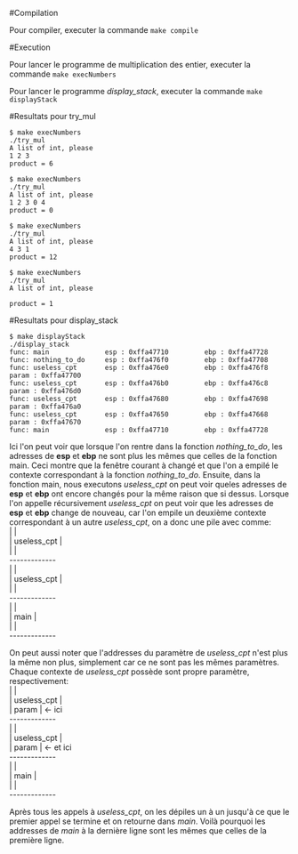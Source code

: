 #Compilation

Pour compiler, executer la commande `make compile`

#Execution

Pour lancer le programme de multiplication des entier, executer la commande `make execNumbers`

Pour lancer le programme *display_stack*, executer la commande `make displayStack`

#Resultats pour try_mul

```
$ make execNumbers
./try_mul
A list of int, please
1 2 3
product = 6
```

```
$ make execNumbers
./try_mul
A list of int, please
1 2 3 0 4
product = 0
```

```
$ make execNumbers
./try_mul
A list of int, please
4 3 1
product = 12
```

```
$ make execNumbers
./try_mul
A list of int, please

product = 1
```

#Resultats pour display_stack


```
$ make displayStack
./display_stack
func: main              esp : 0xffa47710         ebp : 0xffa47728
func: nothing_to_do     esp : 0xffa476f0         ebp : 0xffa47708
func: useless_cpt       esp : 0xffa476e0         ebp : 0xffa476f8
param : 0xffa47700
func: useless_cpt       esp : 0xffa476b0         ebp : 0xffa476c8
param : 0xffa476d0
func: useless_cpt       esp : 0xffa47680         ebp : 0xffa47698
param : 0xffa476a0
func: useless_cpt       esp : 0xffa47650         ebp : 0xffa47668
param : 0xffa47670
func: main              esp : 0xffa47710         ebp : 0xffa47728
```

Ici l'on peut voir que lorsque l'on rentre dans la fonction *nothing_to_do*, les adresses de **esp** et **ebp** ne sont plus les mêmes que celles de la fonction main. Ceci montre que la fenêtre courant à changé et que l'on a empilé le contexte correspondant à la fonction *nothing_to_do*. Ensuite, dans la fonction main, nous executons *useless_cpt* on peut voir queles adresses de **esp** et **ebp** ont encore changés pour la même raison que si dessus. Lorsque l'on appelle récursivement *useless_cpt* on peut voir que les adresses de **esp** et **ebp** change de nouveau, car l'on empile un deuxième contexte correspondant à un autre *useless_cpt*, on a donc une pile avec comme:<br/>
|             |<br/>
| useless_cpt |<br/>
|             |<br/>
 \-------------<br/>
|             |<br/>
| useless_cpt |<br/>
|             |<br/>
\-------------<br/>
|             |<br/>
|    main     |<br/>
|             |<br/>
 \-------------<br/>

On peut aussi noter que l'addresses du paramètre de *useless_cpt* n'est plus la même non plus, simplement car ce ne sont pas les mêmes paramètres. Chaque contexte de *useless_cpt* possède sont propre paramètre, respectivement:<br/>
|             |<br/>
| useless_cpt |<br/>
|    param    | <- ici<br/>
 \-------------<br/>
|             |<br/>
| useless_cpt |<br/>
|    param    | <- et ici<br/>
\-------------<br/>
|             |<br/>
|    main     |<br/>
|             |<br/>
 \-------------<br/>

Après tous les appels à *useless_cpt*, on les dépiles un à un jusqu'à ce que le premier appel se termine et on retourne dans *main*. Voilà pourquoi les addresses de *main* à la dernière ligne sont les mêmes que celles de la première ligne.

